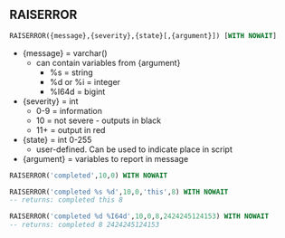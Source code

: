 ## RAISERROR
```sql
RAISERROR({message},{severity},{state}[,{argument}]) [WITH NOWAIT]
```
- {message} = varchar()
	- can contain variables from {argument}
		- %s = string
		- %d or %i = integer
		- %I64d =  bigint
- {severity} = int 
	- 0-9 = information
	- 10 = not severe - outputs in black
	- 11+ = output in red
- {state} = int 0-255
	- user-defined. Can be used to indicate place in script
- {argument} = variables to report in message
```sql
RAISERROR('completed',10,0) WITH NOWAIT

RAISERROR('completed %s %d',10,0,'this',8) WITH NOWAIT
-- returns: completed this 8

RAISERROR('completed %d %I64d',10,0,8,2424245124153) WITH NOWAIT
-- returns: completed 8 2424245124153

```